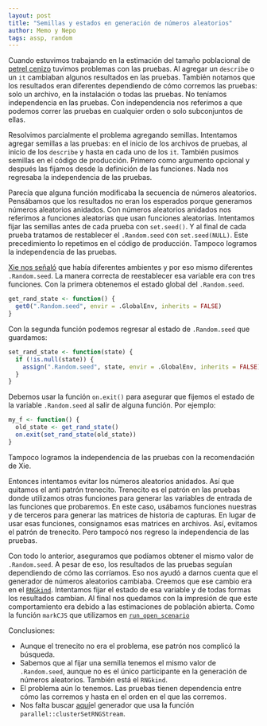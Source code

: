```yaml
---
layout: post
title: "Semillas y estados en generación de números aleatorios"
author: Memo y Nepo
tags: assp, random
---
```


Cuando estuvimos trabajando en la estimación del tamaño poblacional de [petrel cenizo](https://bitbucket.org/IslasGECI/pollos_petrel/src/develop/) tuvimos problemas con las pruebas.
Al agregar un `describe` o un `it` cambiaban algunos resultados en las pruebas.
También notamos que los resultados eran diferentes dependiendo de cómo corremos las pruebas: solo un archivo, en la instalación o todas las pruebas.
No teníamos independencia en las pruebas. 
Con independencia nos referimos a que podemos correr las pruebas en cualquier orden o solo subconjuntos de ellas.

Resolvimos parcialmente el problema agregando semillas. 
Intentamos agregar semillas a las pruebas: en el inicio de los archivos de pruebas, al inicio de los `describe` y hasta en cada uno de los `it`. 
También pusimos semillas en el código de producción. 
Primero como argumento opcional y después las fijamos desde la definición de las funciones.
Nada nos regresaba la independencia de las pruebas. 

Parecía que alguna función modificaba la secuencia de números aleatorios.
Pensábamos que los resultados no eran los esperados porque generamos números aleatorios anidados.
Con números aleatorios anidados nos referimos a funciones aleatorias que usan funciones aleatorias.
Intentamos fijar las semillas antes de cada prueba con `set.seed()`. 
Y al final de cada prueba tratamos de restablecer el `.Random.seed` con `set.seed(NULL)`.
Este precedimiento lo repetimos en el código de producción.
Tampoco logramos la independencia de las pruebas. 

[Xie nos señaló](http://www.questionflow.org/2019/08/13/local-randomness-in-r/) que había diferentes ambientes y por eso mismo diferentes `.Random.seed`.
La manera correcta de reestablecer esa variable era con tres funciones.
Con la primera obtenemos el estado global del `.Random.seed`.
``` R
get_rand_state <- function() {
  get0(".Random.seed", envir = .GlobalEnv, inherits = FALSE)
}
```
Con la segunda función podemos regresar al estado de `.Random.seed` que guardamos:
``` R
set_rand_state <- function(state) {
  if (!is.null(state)) {
    assign(".Random.seed", state, envir = .GlobalEnv, inherits = FALSE)
  }
}
```
Debemos usar la función `on.exit()` para asegurar que fijemos el estado de la variable `.Random.seed` al salir de alguna función.
Por ejemplo:
```R
my_f <- function() {
  old_state <- get_rand_state()
  on.exit(set_rand_state(old_state))
}
```
Tampoco logramos la independencia de las pruebas con la recomendación de Xie.

Entonces intentamos evitar los números aleatorios anidados. 
Así que quitamos el anti patrón trenecito. 
Trenecito es el patrón en las pruebas donde utilizamos otras funciones para generar las variables de entrada de las funciones que probaremos.
En este caso, usábamos funciones nuestras y de terceros para generar las matrices de historia de capturas.
En lugar de usar esas funciones, consignamos esas matrices en archivos. 
Así, evitamos el patrón de trenecito. 
Pero tampocó nos regreso la independencia de las pruebas.

Con todo lo anterior, aseguramos que podíamos obtener el mismo valor de `.Random.seed`. 
A pesar de eso, los resultados de las pruebas seguían dependiendo de cómo las corríamos.
Eso nos ayudó a darnos cuenta que el generador de números aleatorios cambiaba. 
Creemos que ese cambio era en el [`RNGkind`](https://stat.ethz.ch/R-manual/R-devel/library/base/html/Random.html). 
Intentamos fijar el estado de esa variable y de todas formas los resultados cambian.
Al final nos quedamos con la impresión de que este comportamiento era debido a las estimaciones de población abierta. 
Como la función `markCJS` que utilizamos en [`run_open_scenario`](https://bitbucket.org/IslasGECI/pollos_petrel/src/249618c60f39e5a6350958103750629ab57b30a4/chicks.petrel/R/get_quantiles.R#lines-92)


Conclusiones:
- Aunque el trenecito no era el problema, ese patrón nos complicó la búsqueda.
- Sabemos que al fijar una semilla tenemos el mismo valor de `.Random.seed`, aunque no es el único participante en la generación de números aleatorios. También está el `RNGkind`.
- El problema aún lo tenemos. Las pruebas tienen dependencia entre cómo las corremos y hasta en el orden en el que las corremos.
- Nos falta buscar [aquí](https://github.com/bmcclintock/multimark/blob/ab30507251e55573e5cf268201b8889ceedda2a9/R/CJS.R#L895)el generador que usa la función `parallel::clusterSetRNGStream`.
